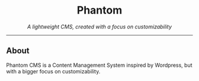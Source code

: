<div align="center">
    <h1>Phantom</h1>
    <i>A lightweight CMS, created with a focus on customizability</i>
</div>
<hr>

## About
Phantom CMS is a Content Management System inspired by Wordpress, but with a bigger focus on customizability.